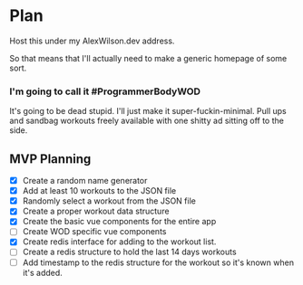 # Plan

Host this under my AlexWilson.dev address.

So that means that I'll actually need to make a generic homepage of some sort.


### I'm going to call it #ProgrammerBodyWOD

It's going to be dead stupid.  I'll just make it super-fuckin-minimal.  Pull ups and sandbag workouts freely available with one shitty ad sitting off to the side.






## MVP Planning

- [x] Create a random name generator
- [x] Add at least 10 workouts to the JSON file
- [x] Randomly select a workout from the JSON file
- [x] Create a proper workout data structure
- [x] Create the basic vue components for the entire app
- [ ] Create WOD specific vue components
- [x] Create redis interface for adding to the workout list.
- [ ] Create a redis structure to hold the last 14 days workouts
- [ ] Add timestamp to the redis structure for the workout so it's known when it's added.